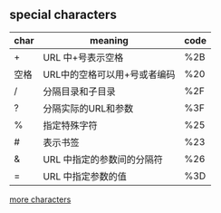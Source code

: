 ## special characters
| char | meaning | code |
| -- | -- | -- |
| +    | URL 中+号表示空格 | %2B |
| 空格  | URL中的空格可以用+号或者编码 | %20 |
| /    | 分隔目录和子目录 | %2F |
| ?    | 分隔实际的URL和参数 | %3F |
| %    | 指定特殊字符 | %25 |
| #    | 表示书签 | %23 |
| &    | URL 中指定的参数间的分隔符 | %26 |
| =    | URL 中指定参数的值 | %3D |

[more characters](http://krypted.com/utilities/html-encoding-reference/)

